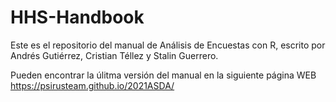 # HHS-Handbook

Este es el repositorio del manual de Análisis de Encuestas con R, escrito por Andrés Gutiérrez, Cristian Téllez y Stalin Guerrero.

Pueden encontrar la úlitma versión del manual en la siguiente página WEB
https://psirusteam.github.io/2021ASDA/
